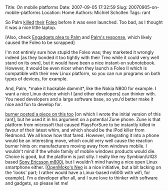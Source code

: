Title: On mobile platforms
Date: 2007-09-05 17:32:59
Slug: 20070905-on-mobile-platforms
Location: Home
Authors: Michiel Scholten
Tags: rant

<p>So Palm <a href="http://www.engadget.com/2007/09/04/palm-kills-the-foleo-dead/">killed</a> <a href="http://hardware.slashdot.org/article.pl?sid=07/09/04/2210238">their</a> <a href="http://www.brighthand.com/default.asp?newsID=13312">Foleo</a> before it was even launched. Too bad, as I thought it was a nice little laptop.</p>

<p>[Also, check <a href="http://www.engadget.com/2007/08/21/dear-palm-its-time-for-an-intervention/">Engadgets plea to Palm</a> and <a href="http://blog.palm.com/palm/2007/08/thanks-engadget.html">Palm's response</a>, which likely caused the Foleo to be scrapped]</p>

<p>I'm not entirely sure how stupid the Foleo was; they marketed it wrongly indeed [as they bonded it too tightly with their Treo while it could very well stand on its own], but it would have been a nice instant-on subnotebook. However, it would be even nicer when they launch a Foleo II which is compatible with their new Linux platform, so you can run programs on both types of devices, for example.</p>

<p>And, Palm, *make it hackable dammit*, like the Nokia N800 for example. I want a nice Linux device which I [and other developers] can thinker with. You need developers and a large software base, so you'd better make it nice and fun to develop for.</p>

<p><a href="http://buranen.info/?p=162">burner posted a piece on this too</a> [on which I wrote the initial version of this rant], but he used it in his argument on a potential Zune phone. Zune is that platform from microsoft that caused PlaysForSure to be instantly killed in favour of their latest whim, and which should be the iPod killer from Redmond. We all know how that fared. However, integrating it into a phone would be an interesting move, which could very well cause the reaction burner hints on: manufacturers moving away from windows mobile. I wouldn't mind if the whole family of mobile windows products would die. Choice is good, but the platform is just silly. I really like my Symbian/UIQ3 based <a href="http://allaboutsymbian.com/reviews/item/Sony_Ericsson_M600i.php">Sony Ericsson m600i</a>, but I wouldn't mind having a nice open Linux smartphone either. [<a href="http://wiki.openmoko.org/wiki/Neo1973">OpenMoko's Neo</a> is a nice initiative, but a bit lacking on the 'looks' part; I rather would have a Linux-based m600i with wifi, for example]. I'm a developer after all, and I sure love to thinker with software and gadgets, so please let me!</p>
